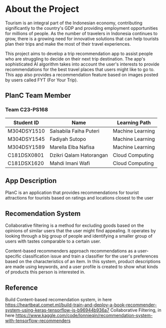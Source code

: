 # About the Project
Tourism is an integral part of the Indonesian economy, contributing significantly to the country's GDP and providing employment opportunities for millions of people. As the number of travelers in Indonesia continues to grow, there is a growing need for innovative solutions that can help tourists plan their trips and make the most of their travel experiences.

This project aims to develop a trip recommendation app to assist people who are struggling to decide on their next trip destination. The app's sophisticated AI algorithm takes into account the user's interests to provide recommendations for the best travel places that users might like to go to. This app also provides a recommendation feature based on images posted by users called FYT (For Your Trip).


## PlanC Team Member
### Team C23-PS168
| Student ID  | Name | Learning Path |
| ------------- | ------------- | ------------- |
| M304DSY1510  | Salsabila Faiha Puteri  | Machine Learning |
| M304DSY1545  | Fadiyah Sutopo  | Machine Learning |
| M304DSY1589 | Marella Elba Nafisa | Machine Learning |
| C181DSX0801 | Dzikri Qalam Hatorangan | Cloud Computing |
| C181DSX1620 | Mahdi Imani Wafi | Cloud Computing |

## App Description
PlanC is an application that provides recommendations for tourist attractions for tourists based on ratings and locations closest to the user

## Recomendation System
Collaborative filtering is a method for excluding goods based on the opinions of similar users that the user might find appealing. It operates by looking through a big group of people and identifying a smaller group of users with tastes comparable to a certain user.

Content-based recommenders approach recommendations as a user-specific classification issue and train a classifier for the user's preferences based on the characteristics of an item. In this system, product descriptions are made using keywords, and a user profile is created to show what kinds of products this person is interested in.

## Reference
Build Content-based recomendation system, in here https://heartbeat.comet.ml/build-train-and-deploy-a-book-recommender-system-using-keras-tensorflow-js-b96944b936a7 
Collaborative Filtering, in here https://www.kaggle.com/code/lonnieqin/recommendation-system-with-tensorflow-recommenders 
 


